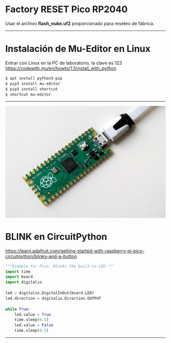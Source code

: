 # Factory RESET Pico RP2040

Usar el archivo **flash_nuke.uf2** proporcionado para reseteo de fábrica.

---
# Instalación de Mu-Editor en Linux

Entrar con Linux en la PC de laboratorio, la clave es 123
https://codewith.mu/en/howto/1.1/install_with_python

```bash
$ apt install python3-pip
$ pip3 install mu-editor
$ pip3 install shortcut
$ shortcut mu-editor
```
---
![](images/raspberry-pi-pico-blinking-led.gif)
# BLINK en CircuitPython
https://learn.adafruit.com/getting-started-with-raspberry-pi-pico-circuitpython/blinky-and-a-button

```python
"""Example for Pico. Blinks the built-in LED."""
import time
import board
import digitalio

led = digitalio.DigitalInOut(board.LED)
led.direction = digitalio.Direction.OUTPUT

while True:
    led.value = True
    time.sleep(0.5)
    led.value = False
    time.sleep(0.5)
```
---
